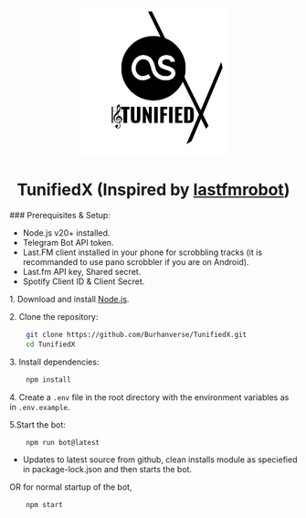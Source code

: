 <div align="center">
  <img src="https://github.com/Burhanverse/assets/blob/main/TunifiedX.png" width="260" height="260">
</div>
<h1 align="center">TunifiedX (Inspired by <a href="https://github.com/kawaiiDango/lastfmrobot">lastfmrobot</a>)
</h1> 
### Prerequisites & Setup:

- Node.js v20+ installed.
- Telegram Bot API token.
- Last.FM client installed in your phone for scrobbling tracks (it is recommanded to use pano scrobbler if you are on Android).
- Last.fm API key, Shared secret.
- Spotify Client ID & Client Secret.

1\. Download and install [Node.js](https://nodejs.org/en/download/).

2\. Clone the repository:
```bash
    git clone https://github.com/Burhanverse/TunifiedX.git
    cd TunifiedX
```
3\. Install dependencies:
```bash
    npm install
```
4\. Create a `.env` file in the root directory with the environment variables as in `.env.example`.

5\.Start the bot:
```bash
    npm run bot@latest
```
- Updates to latest source from github, clean installs module as speciefied in package-lock.json and then starts the bot.

OR for normal startup of the bot,
```bash
    npm start
```
